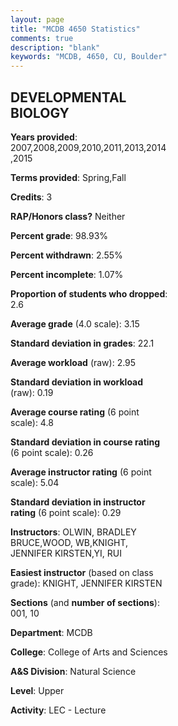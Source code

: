 ```yaml
---
layout: page
title: "MCDB 4650 Statistics"
comments: true
description: "blank"
keywords: "MCDB, 4650, CU, Boulder"
--- 
```

<head>
<script src="https://ajax.googleapis.com/ajax/libs/jquery/2.1.3/jquery.min.js"></script>
<script src="https://dl.dropboxusercontent.com/s/pc42nxpaw1ea4o9/highcharts.js?dl=0"></script>
<!-- <script src="../assets/js/highcharts.js"></script> -->
<style type="text/css">@font-face {
	font-family: "Bebas Neue";
	src: url(https://www.filehosting.org/file/details/544349/BebasNeue%20Regular.otf) format("opentype");
	}
	h1.Bebas { 
		font-family: "Bebas Neue", Verdana, Tahoma;
	}
</style>
</head>
<body>
	<div id="container" style="float: right; width: 45%; height: 88%; margin-left: 2.5%; margin-right: 2.5%;"></div>
	<script language="JavaScript">
		$(document).ready(function() {
		var chart = {type: 'column'};
		var title = {text: 'Grade Distribution'};
		var xAxis = {categories: ['A','B','C','D','F'],crosshair: true};
		var yAxis = {min: 0,title: {text: 'Percentage'}};
		var tooltip = {headerFormat: '<center><b><span style="font-size:20px">{point.key}</span></b></center>',
		               pointFormat: '<td style="padding:0"><b>{point.y:.1f}%</b></td>',
		               footerFormat: '</table>',shared: true,useHTML: true};
		var plotOptions = {column: {pointPadding: 0.0,borderWidth: 0}};  
		var credits = {enabled: false};var series= [{name: 'Percent',data: [37.91,41.6,18.04,1.1,1.35,]}];
		var json = {};
		json.chart = chart;
		json.title = title;
		json.tooltip = tooltip;
		json.xAxis = xAxis;
		json.yAxis = yAxis;  
		json.series = series;
		json.plotOptions = plotOptions;  
		json.credits = credits;
		$('#container').highcharts(json);
	});
	</script>
</body>
			   
## DEVELOPMENTAL BIOLOGY

**Years provided**: 2007,2008,2009,2010,2011,2013,2014,2015

**Terms provided**: Spring,Fall

**Credits**: 3

**RAP/Honors class?** Neither

**Percent grade**: 98.93%

**Percent withdrawn**: 2.55%

**Percent incomplete**: 1.07%

**Proportion of students who dropped**: 2.6

**Average grade** (4.0 scale): 3.15

**Standard deviation in grades**: 22.1

**Average workload** (raw): 2.95

**Standard deviation in workload** (raw): 0.19

**Average course rating** (6 point scale): 4.8

**Standard deviation in course rating** (6 point scale): 0.26

**Average instructor rating** (6 point scale): 5.04

**Standard deviation in instructor rating** (6 point scale): 0.29

**Instructors**: OLWIN, BRADLEY BRUCE,WOOD, WB,KNIGHT, JENNIFER KIRSTEN,YI, RUI

**Easiest instructor** (based on class grade): KNIGHT, JENNIFER KIRSTEN

**Sections** (and **number of sections**): 001, 10

**Department**: MCDB

**College**: College of Arts and Sciences

**A&S Division**: Natural Science

**Level**: Upper

**Activity**: LEC - Lecture